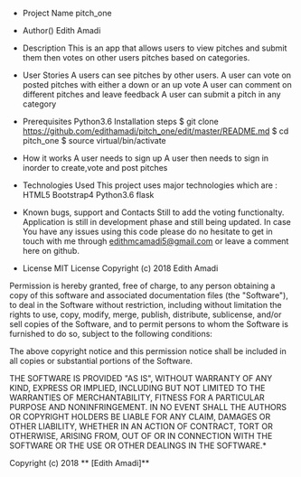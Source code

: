 - Project Name
pitch_one

- Author()
Edith Amadi

- Description
This is an app that allows users to view pitches and submit them then votes on other users pitches based on categories.

- User Stories
A users can see pitches by other users.
A user can vote on posted pitches with either a down or an up vote
A user can comment on different pitches and leave feedback
A user can submit a pitch in any category

- Prerequisites
Python3.6
Installation steps
$ git clone https://github.com/edithamadi/pitch_one/edit/master/README.md
$ cd pitch_one
$ source virtual/bin/activate

- How it works
A user needs to sign up
A user then needs to sign in inorder to create,vote and post pitches

- Technologies Used
This project uses major technologies which are :
HTML5
Bootstrap4
Python3.6
flask

- Known bugs, support and Contacts
Still to add the voting functionalty.
Application is still in development phase and still being updated. In case You have any issues using this code please do no hesitate to get in touch with me through edithmcamadi5@gmail.com or leave a comment here on github.

- License
MIT License
Copyright (c) 2018 Edith Amadi

Permission is hereby granted, free of charge, to any person obtaining a copy of this software and associated documentation files (the "Software"), to deal in the Software without restriction, including without limitation the rights to use, copy, modify, merge, publish, distribute, sublicense, and/or sell copies of the Software, and to permit persons to whom the Software is furnished to do so, subject to the following conditions:

The above copyright notice and this permission notice shall be included in all copies or substantial portions of the Software.

THE SOFTWARE IS PROVIDED "AS IS", WITHOUT WARRANTY OF ANY KIND, EXPRESS OR IMPLIED, INCLUDING BUT NOT LIMITED TO THE WARRANTIES OF MERCHANTABILITY, FITNESS FOR A PARTICULAR PURPOSE AND NONINFRINGEMENT. IN NO EVENT SHALL THE AUTHORS OR COPYRIGHT HOLDERS BE LIABLE FOR ANY CLAIM, DAMAGES OR OTHER LIABILITY, WHETHER IN AN ACTION OF CONTRACT, TORT OR OTHERWISE, ARISING FROM, OUT OF OR IN CONNECTION WITH THE SOFTWARE OR THE USE OR OTHER DEALINGS IN THE SOFTWARE.*

Copyright (c) 2018 ** [Edith Amadi]**